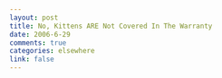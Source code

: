```yaml
--- 
layout: post
title: No, Kittens ARE Not Covered In The Warranty
date: 2006-6-29
comments: true
categories: elsewhere
link: false
---
```

<object width="425" height="350"><param name="movie" value="http://www.youtube.com/v/cdXTDovB9K8"></param><embed src="http://www.youtube.com/v/cdXTDovB9K8" type="application/x-shockwave-flash" width="425" height="350"></embed></object>

